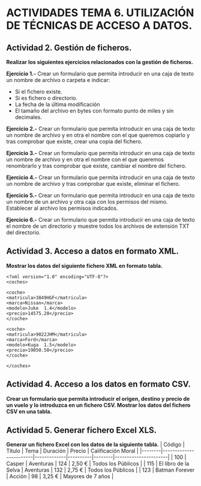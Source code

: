 # ACTIVIDADES TEMA 6. UTILIZACIÓN DE TÉCNICAS DE ACCESO A DATOS.

## Actividad 2. Gestión de ficheros.
**Realizar los siguientes ejercicios relacionados con la gestión de ficheros.**

**Ejercicio 1.-** Crear un formulario que permita introducir en una caja de texto un nombre de archivo o carpeta e indicar:
 - Si el fichero  existe. 
 - Si es fichero o  directorio. 
 - La fecha de la última  modificación 
 - El tamaño del archivo en bytes con formato punto de miles y sin  decimales.
 
**Ejercicio 2.-** Crear un formulario que permita introducir en una caja de texto un nombre de archivo y en otra el nombre con el que queremos copiarlo y tras comprobar que existe, crear una copia del fichero.

**Ejercicio 3.-** Crear un formulario que permita introducir en una caja de texto un nombre de archivo y en otra el nombre con el que queremos renombrarlo y tras comprobar que existe, cambiar el nombre del fichero.

**Ejercicio 4.-** Crear un formulario que permita introducir en una caja de texto un nombre de archivo y tras comprobar que existe, eliminar el fichero.

**Ejercicio 5.-** Crear un formulario que permita introducir en una caja de texto un nombre de un archivo y otra caja con los permisos del mismo. Establecer al archivo los permisos indicados.

**Ejercicio 6.-** Crear un formulario que permita introducir en una caja de texto el nombre de un directorio y muestre todos los archivos de extensión TXT del  directorio.

## Actividad 3. Acceso a datos en formato XML.
**Mostrar los datos del siguiente fichero XML en formato tabla.**

    <?xml version="1.0" encoding="UTF-8"?>
    <coches>
    
    <coche>
    <matricula>3849HGF</matricula>
    <marca>Nissan</marca>
    <modelo>Juke  1.4</modelo>
    <precio>14575.20</precio>
    </coche>
    
    <coche>
    <matricula>9022JHM</matricula>
    <marca>Ford</marca>
    <modelo>Kuga  1.5</modelo>
    <precio>19050.50</precio>
    </coche>
    
    </coches>

## Actividad 4. Acceso a los datos en formato CSV.
**Crear un formulario que permita introducir el origen, destino y precio de un vuelo y lo introduzca en un fichero CSV. Mostrar los datos del fichero CSV en una tabla.**


## Actividad 5. Generar fichero Excel XLS.
**Generar un fichero Excel con los datos de la siguiente tabla.**
| Código | Título                 | Tema        | Duración | Precio | Calificación Moral  |
|--------|------------------------|-------------|----------|--------|----------------------|
| 100    | Casper                 | Aventuras   | 124      | 2,50 € | Todos los Públicos   |
| 115    | El libro de la Selva  | Aventuras   | 132      | 2,75 € | Todos los Públicos   |
| 123    | Batman Forever         | Acción      | 98       | 3,25 € | Mayores de 7 años    |
